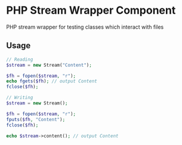 PHP Stream Wrapper Component
============================

PHP stream wrapper for testing classes which interact with files

Usage
-----------------

```php
// Reading
$stream = new Stream("Content");

$fh = fopen($stream, "r");
echo fgets($fh); // output Content
fclose($fh);
```

```php
// Writing
$stream = new Stream();

$fh = fopen($stream, "r");
fputs($fh, "Content");
fclose($fh);

echo $stream->content(); // output Content
```